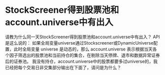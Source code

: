 # StockScreener得到股票池和account.universe中有出入

请教为什么同一天StockScreener得到股票池和account.universe中有出入？
API是这么说的：
如果全局变量universe通过Stockscreener或DynamicUniverse配置，此时全局变量 universe 是动态的，那么 account.universe 表示根据当天各个因子筛选出的股票池和当前持仓的集合，在剔除当天停牌、退市和数据异常证券后的证券池。
我没有持仓，account.universe中的股票都要多过universe的，我已经把每个交易日非交集部分输出在下面了，请问是为什么？